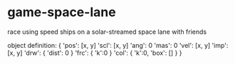 # game-space-lane

race using speed ships on a solar-streamed space lane with friends

object definition:
{
	'pos': [x, y]
	'scl': [x, y]
	'ang': 0
	'mas': 0
	'vel': [x, y]
	'imp': [x, y]
	'drw': { 'dist': 0 }
	'frc': { 'k':0 }
	'col': { 'k':0, 'box': [] }
}
